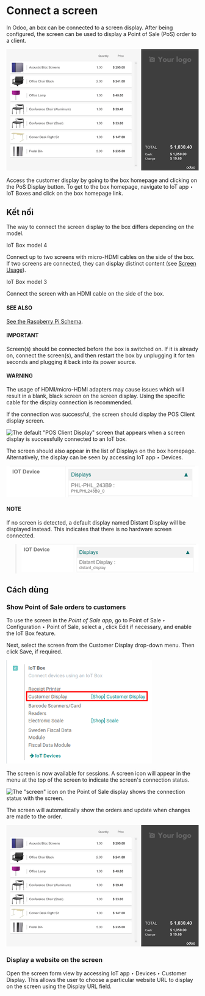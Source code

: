 # Connect a screen

In Odoo, an  box can be connected to a screen display. After being
configured, the screen can be used to display a Point of Sale (PoS) order to a client.

![image](../../../../.gitbook/assets/screen-pos-client-display.png)

Access the customer display by going to the  box homepage and
clicking on the PoS Display button. To get to the  box
homepage, navigate to IoT app ‣ IoT Boxes and click on the  box homepage link.

## Kết nối

The way to connect the screen display to the  box differs depending
on the model.

IoT Box model 4

Connect up to two screens with micro-HDMI cables on the side of the  box. If two screens are connected, they can display distinct content (see
[Screen Usage](#iot-usage-screen)).

IoT Box model 3

Connect the screen with an HDMI cable on the side of the  box.

#### SEE ALSO
[See the Raspberry Pi Schema](../../../sales/point_of_sale/configuration/pos_iot.md#pos-pos-iot-connect-schema).

#### IMPORTANT
Screen(s) should be connected before the  box is switched on. If
it is already on, connect the screen(s), and then restart the 
box by unplugging it for ten seconds and plugging it back into its power source.

#### WARNING
The usage of HDMI/micro-HDMI adapters may cause issues which will result in a blank, black screen
on the screen display. Using the specific cable for the display connection is recommended.

If the connection was successful, the screen should display the POS Client display
screen.

![The default "POS Client Display" screen that appears when a screen display is successfully
connected to an IoT box.](../../../../.gitbook/assets/screen-pos-client-display-no-order.png)

The screen should also appear in the list of Displays on the  box homepage. Alternatively, the display can be seen by accessing IoT app
‣ Devices.

![An example of a screen display name shown on the IoT Box Home Page.](../../../../.gitbook/assets/screen-screen-name-example.png)

#### NOTE
If no screen is detected, a default display named Distant Display will be displayed
instead. This indicates that there is no hardware screen connected.

> ![The "Distant Display" screen name will be used if no screen is detected.](../../../../.gitbook/assets/screen-no-screen.png)

<a id="iot-usage-screen"></a>

## Cách dùng

### Show Point of Sale orders to customers

To use the screen in the *Point of Sale app*, go to Point of Sale ‣
Configuration ‣ Point of Sale, select a , click Edit if
necessary, and enable the IoT Box feature.

Next, select the screen from the Customer Display drop-down menu. Then click
Save, if required.

![Connect the screen display to the Point of Sale app.](../../../../.gitbook/assets/screen-pos-screen-config.png)

The screen is now available for  sessions. A screen icon will appear in
the menu at the top of the screen to indicate the screen's connection status.

![The "screen" icon on the Point of Sale display shows the connection status with the
screen.](../../../../.gitbook/assets/screen-pos-icon.png)

The screen will automatically show the  orders and update when changes
are made to the order.

![An example of a PoS order on a screen display.](../../../../.gitbook/assets/screen-pos-client-display.png)

### Display a website on the screen

Open the screen form view by accessing IoT app ‣ Devices ‣ Customer Display.
This allows the user to choose a particular website URL to display on the screen using the
Display URL field.
